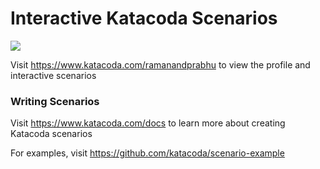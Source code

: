 # Interactive Katacoda Scenarios

[![](http://shields.katacoda.com/katacoda/ramanandprabhu/count.svg)](https://www.katacoda.com/ramanandprabhu "Get your profile on Katacoda.com")

Visit https://www.katacoda.com/ramanandprabhu to view the profile and interactive scenarios

### Writing Scenarios
Visit https://www.katacoda.com/docs to learn more about creating Katacoda scenarios

For examples, visit https://github.com/katacoda/scenario-example
